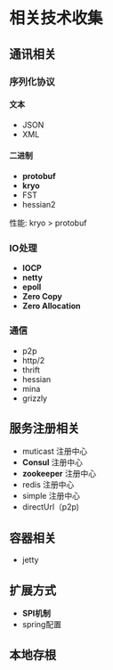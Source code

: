# 相关技术收集

## 通讯相关

### 序列化协议

#### 文本
- JSON
- XML

#### 二进制
- **protobuf**
- **kryo**
- FST
- hessian2

性能: kryo > protobuf

### IO处理
- **IOCP**
- **netty**
- **epoll**
- **Zero Copy**
- **Zero Allocation**

### 通信
- p2p
- http/2
- thrift
- hessian
- mina
- grizzly

## 服务注册相关
- muticast 注册中心
- **Consul** 注册中心
- **zookeeper** 注册中心
- redis 注册中心
- simple 注册中心
- directUrl（p2p)

## 容器相关
- jetty

## 扩展方式
- **SPI机制**
- spring配置

## 本地存根